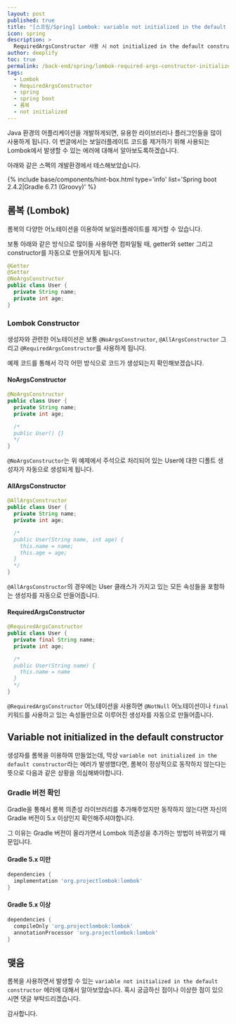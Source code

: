 ```yaml
---
layout: post
published: true
title: "[스프링/Spring] Lombok: variable not initialized in the default constructor"
icon: spring
description: >
  RequiredArgsConstructor 사용 시 not initialized in the default constructor 에러가 발생하는 원인과 해결 방법에 대해서 소개합니다.
author: deeplify
toc: true
permalink: /back-end/spring/lombok-required-args-constructor-initialize-error
tags: 
  - Lombok
  - RequiredArgsConstructor
  - spring
  - spring boot
  - 롬복
  - not initialized
---
```


Java 환경의 어플리케이션을 개발하게되면, 유용한 라이브러리나 플러그인들을 많이 사용하게 됩니다. 이 번글에서는 보일러플레이트 코드를 제거하기 위해 사용되는 Lombok에서 발생할 수 있는 에러에 대해서 알아보도록하겠습니다.

아래와 같은 스펙의 개발환경에서 테스해보았습니다.

{% include base/components/hint-box.html type='info' list='Spring boot 2.4.2|Gradle 6.7.1 (Groovy)' %}

## 롬복 (Lombok)

롬복의 다양한 어노테이션을 이용하여 보일러플레이트를 제거할 수 있습니다.

보통 아래와 같은 방식으로 많이들 사용하면 컴파일될 때, getter와 setter 그리고 constructor를 자동으로 만들어지게 됩니다.

```java
@Getter
@Setter
@NoArgsConstructor
public class User {
  private String name;
  private int age;
}
```

### Lombok Constructor

생성자와 관련한 어노테이션은 보통 `@NoArgsConstructor`, `@AllArgsConstructor` 그리고 `@RequiredArgsConstructor`를 사용하게 됩니다.

예제 코드를 통해서 각각 어떤 방식으로 코드가 생성되는지 확인해보겠습니다.

#### NoArgsConstructor

```java
@NoArgsConstructor
public class User {
  private String name;
  private int age;

  /*
  public User() {}
  */
}
```

`@NoArgsConstructor`는 위 예제에서 주석으로 처리되어 있는 User에 대한 디폴트 생성자가 자동으로 생성되게 됩니다.

#### AllArgsConstructor

```java
@AllArgsConstructor
public class User {
  private String name;
  private int age;

  /*
  public User(String name, int age) {
    this.name = name;
    this.age = age;
  }
  */
}
```

`@AllArgsConstructor`의 경우에는 User 클래스가 가지고 있는 모든 속성들을 포함하는 생성자를 자동으로 만들어줍니다.

#### RequiredArgsConstructor

```java
@RequiredArgsConstructor
public class User {
  private final String name;
  private int age;

  /*
  public User(String name) {
    this.name = name
  }
  */
}
```

`@RequiredArgsConstructor` 어노테이션을 사용하면 `@NotNull` 어노테이션이나 `final` 키워드를 사용하고 있는 속성들만으로 이루어진 생성자를 자동으로 만들어줍니다.

## Variable not initialized in the default constructor

생성자를 롬복을 이용하여 만들었는데, 막상 `variable not initialized in the default constructor`라는 에러가 발생했다면, 롬복이 정상적으로 동작하지 않는다는 뜻으로 다음과 같은 상황을 의심해봐야합니다.

### Gradle 버전 확인

Gradle을 통해서 롬복 의존성 라이브러리를 추가해주었지만 동작하지 않는다면 자신의 Gradle 버전이 5.x 이상인지 확인해주셔야합니다.

그 이유는 Gradle 버전이 올라가면서 Lombok 의존성을 추가하는 방법이 바뀌었기 때문입니다.

#### Gradle 5.x 미만

```gradle
dependencies {
  implementation 'org.projectlombok:lombok'
}
```

#### Gradle 5.x 이상

```gradle
dependencies {
  compileOnly 'org.projectlombok:lombok'
  annotationProcessor 'org.projectlombok:lombok'
}
```

## 맺음

롬복을 사용하면서 발생할 수 있는 `variable not initialized in the default constructor` 에러에 대해서 알아보았습니다. 혹시 궁금하신 점이나 이상한 점이 있으시면 댓글 부탁드리겠습니다.

감사합니다.
